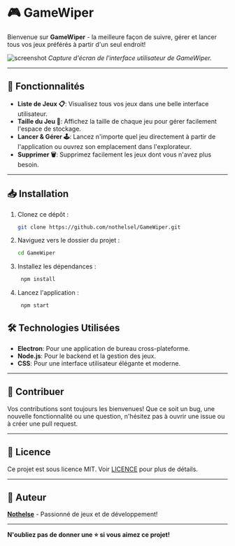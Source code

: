 # 🎮 GameWiper

Bienvenue sur **GameWiper** - la meilleure façon de suivre, gérer et lancer tous vos jeux préférés à partir d'un seul endroit!

![screenshot](path/to/your/screenshot.png)
_Capture d'écran de l'interface utilisateur de GameWiper._

---

## 🚀 Fonctionnalités

- **Liste de Jeux 📋**: Visualisez tous vos jeux dans une belle interface utilisateur.
- **Taille du Jeu 💽**: Affichez la taille de chaque jeu pour gérer facilement l'espace de stockage.
- **Lancer & Gérer 🕹️**: Lancez n'importe quel jeu directement à partir de l'application ou ouvrez son emplacement dans l'explorateur.
- **Supprimer 🗑️**: Supprimez facilement les jeux dont vous n'avez plus besoin.

---

## 📥 Installation

1. Clonez ce dépôt :
   ```bash
   git clone https://github.com/nothelsel/GameWiper.git
   ```

2. Naviguez vers le dossier du projet :
   ```bash
   cd GameWiper
   ```
3. Installez les dépendances :
   ```bash
    npm install
    ```
4. Lancez l'application :
    ```bash
     npm start
     ```

## 🛠️ Technologies Utilisées

- **Electron**: Pour une application de bureau cross-plateforme.
- **Node.js**: Pour le backend et la gestion des jeux.
- **CSS**: Pour une interface utilisateur élégante et moderne.

---

## 🤝 Contribuer

Vos contributions sont toujours les bienvenues! Que ce soit un bug, une nouvelle fonctionnalité ou une question, n'hésitez pas à ouvrir une issue ou à créer une pull request.

---

## 📜 Licence

Ce projet est sous licence MIT. Voir [LICENCE](LICENCE) pour plus de détails.

---

## 🤖 Auteur

[**Nothelse**](https://github.com/Nothelsel) - Passionné de jeux et de développement!

---

**N'oubliez pas de donner une ⭐ si vous aimez ce projet!**


